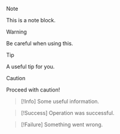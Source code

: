> [!Note]
> This is a note block.

> [!Warning]
> Be careful when using this.

> [!Tip]
> A useful tip for you.

> [!Caution]
> Proceed with caution!

> [!Info]
> Some useful information.

> [!Success]
> Operation was successful.

> [!Failure]
> Something went wrong.
